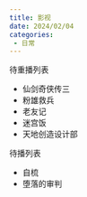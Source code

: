 ```yaml
---
title: 影视
date: 2024/02/04
categories:
 - 日常
---
```

待重播列表
- 仙剑奇侠传三
- 粉雄救兵
- 老友记
- 迷宫饭
- 天地创造设计部

待播列表
- 自梳
- 堕落的审判